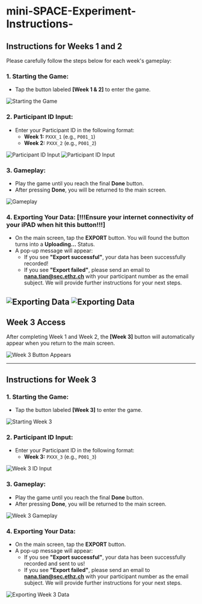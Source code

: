 # mini-SPACE-Experiment-Instructions-

## Instructions for Weeks 1 and 2

Please carefully follow the steps below for each week's gameplay:

### 1. Starting the Game:
- Tap the button labeled **[Week 1 & 2]** to enter the game.

![Starting the Game](pics/image-week1-1.png)

### 2. Participant ID Input:
- Enter your Participant ID in the following format:
  - **Week 1:** `PXXX_1` (e.g., `P001_1`)
  - **Week 2:** `PXXX_2` (e.g., `P001_2`)

![Participant ID Input](pics/image-week1-2.png)
![Participant ID Input](pics/image-week1-3.png)

### 3. Gameplay:
- Play the game until you reach the final **Done** button.
- After pressing **Done**, you will be returned to the main screen.

![Gameplay](pics/image-week1-1.png)

### 4. Exporting Your Data: [!!!Ensure your internet connectivity of your iPAD when hit this button!!!]
- On the main screen, tap the **EXPORT** button. You will found the button turns into a **Uploading...** Status. 
- A pop-up message will appear:
  - If you see **"Export successful"**, your data has been successfully recorded!
  - If you see **"Export failed"**, please send an email to **nana.tian@sec.ethz.ch** with your participant number as the email subject. We will provide further instructions for your next steps.

![Exporting Data](pics/image-week1-1.png)
![Exporting Data](pics/image-week1-5.png)
---

## Week 3 Access

After completing Week 1 and Week 2, the **[Week 3]** button will automatically appear when you return to the main screen.

![Week 3 Button Appears](path/to/image-week3-button.png)

---

## Instructions for Week 3

### 1. Starting the Game:
- Tap the button labeled **[Week 3]** to enter the game.

![Starting Week 3](pics/image-week1-6.png)

### 2. Participant ID Input:
- Enter your Participant ID in the following format:
  - **Week 3:** `PXXX_3` (e.g., `P001_3`)

![Week 3 ID Input](pics/image-week1-3.png)

### 3. Gameplay:
- Play the game until you reach the final **Done** button.
- After pressing **Done**, you will be returned to the main screen.

![Week 3 Gameplay](pics/image-week1-8.png)

### 4. Exporting Your Data:
- On the main screen, tap the **EXPORT** button.
- A pop-up message will appear:
  - If you see **"Export successful"**, your data has been successfully recorded and sent to us!
  - If you see **"Export failed"**, please send an email to **nana.tian@sec.ethz.ch** with your participant number as the email subject. We will provide further instructions for your next steps.

![Exporting Week 3 Data](pics/image-week1-9.png)
